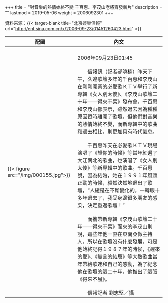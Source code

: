 +++
title = "對音樂的熱情始終不變 千百惠、李茂山老將齊發新片"
description = ""
lastmod = 2019-05-06
weight = 2006092301
+++

資料來源：{{< target-blank title="北京娛樂信報" url="http://ent.sina.com.cn/x/2006-09-23/01451260423.html" >}}

配圖  | 內文 
--------------|-------
{{< figure src="/img/000155.jpg">}}|<br>2006年09月23日01:45<br><br>　　信報訊（記者郝曉楠）昨天下午，久違歌壇多年的千百惠和李茂山在剛剛開業的必愛歌ＫＴＶ舉行了新專輯《女人別太傻》、《李茂山歌壇二十年——得來不易》發布會，千百惠和李茂山都表示，雖然過去因為種種原因暫時離開了歌壇，但他們對音樂的熱情始終不變，而新專輯中的歌曲和過去相比，則更加具有時代氣息。<br><br>　　千百惠昨天在必愛歌ＫＴＶ現場演唱了《想你的時候》等當年紅遍了大江南北的歌曲，也演唱了《女人別太傻》等新專輯中的歌曲。千百惠說，因為結婚，她在１９９１年風頭正勁的時候，毅然決然地退出了歌壇，“人總是在不斷變化的，一轉眼十多年過去了，我受身邊很多朋友的感染，決定重返歌壇！”<br><br>　　而攜帶新專輯《李茂山歌壇二十年——得來不易》而來的李茂山則說，這些年他一直在東南亞做主持人，所以在歌壇沒有什麼發展，可是他始終記得１９８７年的時候，《遲來的愛》、《無言的結局》等大熱歌曲當年帶給歌迷和自己的感動，為了紀念他在歌壇的這二十年，他推出了這張《得來不易》。<br><br>　　信報記者 劉志堅／攝
